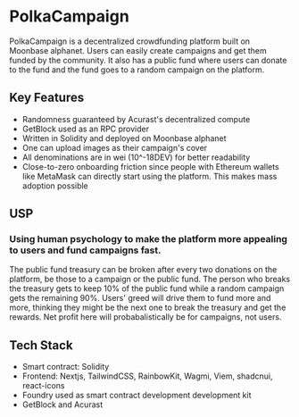 # PolkaCampaign
PolkaCampaign is a decentralized crowdfunding platform built on Moonbase alphanet. Users can easily create campaigns and get them funded by the community. It also has a public fund where users can donate to the fund and the fund goes to a random campaign on the platform. 

## Key Features
- Randomness guaranteed by Acurast's decentralized compute
- GetBlock used as an RPC provider
- Written in Solidity and deployed on Moonbase alphanet
- One can upload images as their campaign's cover
- All denominations are in wei (10^-18DEV) for better readability
- Close-to-zero onboarding friction since people with Ethereum wallets like MetaMask can directly start using the platform. This makes mass adoption possible

## USP
### Using human psychology to make the platform more appealing to users and fund campaigns fast. 
The public fund treasury can be broken after every two donations on the platform, be those to a campaign or the public fund. The person who breaks the treasury gets to keep 10% of the public fund while a random campaign gets the remaining 90%. Users' greed will drive them to fund more and more, thinking they might be the next one to break the treasury and get the rewards. Net profit here will probabalistically be for campaigns, not users.

## Tech Stack
- Smart contract: Solidity
- Frontend: Nextjs, TailwindCSS, RainbowKit, Wagmi, Viem, shadcnui, react-icons
- Foundry used as smart contract development development kit
- GetBlock and Acurast
